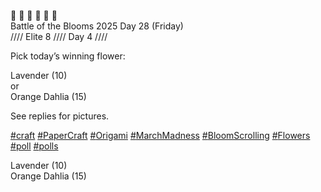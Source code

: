 🌸 🌹 🌻 💐 🌼 🌷  
Battle of the Blooms 2025 Day 28 (Friday)  
//// Elite 8 //// Day 4 ////

Pick today’s winning flower:

Lavender (10)  
or  
Orange Dahlia (15)

See replies for pictures.

[\#<span>craft</span>](https://social.lol/tags/craft) [\#<span>PaperCraft</span>](https://social.lol/tags/PaperCraft) [\#<span>Origami</span>](https://social.lol/tags/Origami) [\#<span>MarchMadness</span>](https://social.lol/tags/MarchMadness) [\#<span>BloomScrolling</span>](https://social.lol/tags/BloomScrolling) [\#<span>Flowers</span>](https://social.lol/tags/Flowers) [\#<span>poll</span>](https://social.lol/tags/poll) [\#<span>polls</span>](https://social.lol/tags/polls)

<radio disabled="disabled">Lavender (10)</radio>  
<radio disabled="disabled">Orange Dahlia (15)</radio>